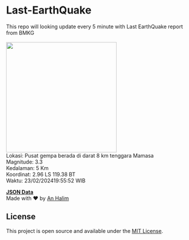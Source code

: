 # Last-EarthQuake
This repo will looking update every 5 minute with Last EarthQuake report from BMKG
<br>
<br>
<img src="https://static.bmkg.go.id/20240223195552.mmi.jpg" width="300"/>
<br>
Lokasi: Pusat gempa berada di darat 8 km tenggara Mamasa <br>
Magnitude: 3.3 <br>
Kedalaman: 5 Km <br>
Koordinat: 2.96 LS 119.38 BT <br>
Waktu: 23/02/202419:55:52 WIB <br>

<a href="./data/data.json">**JSON Data**</a>
<br>
Made with ❤️ by <a href="https://github.com/an-halim">An Halim</a>
## License

This project is open source and available under the [MIT License](LICENSE).
